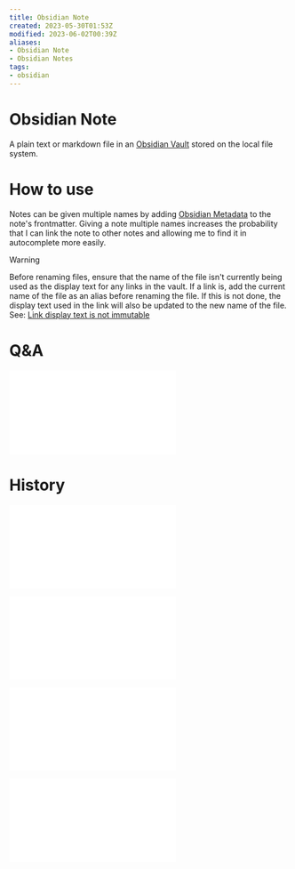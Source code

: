 ```yaml
---
title: Obsidian Note
created: 2023-05-30T01:53Z
modified: 2023-06-02T00:39Z
aliases:
- Obsidian Note
- Obsidian Notes
tags:
- obsidian
---
```


# Obsidian Note

A plain text or markdown file in an [Obsidian Vault](obsidian-vault.md) stored on the local file system.

# How to use

Notes can be given multiple names by adding [Obsidian Metadata](obsidian-metadata.md) to the note's frontmatter. Giving a note multiple names increases the probability that I can link the note to other notes and allowing me to find it in autocomplete more easily.

> [!warning]
> Before renaming files, ensure that the name of the file isn't currently being used as the display text for any links in the vault. If a link is, add the current name of the file as an alias before renaming the file. If this is not done, the display text used in the link will also be updated to the new name of the file. See: [Link display text is not immutable](obsidian-link-diplay-text-is-mutable.md)

# Q&A

![How do I toggle checkboxes en masse?](obsidian-toggle-all-checkboxes.md)

# History

![202305300153](../entries/202305300153.md)

![202305300312](../entries/202305300312.md)

![202305300314](../entries/202305300314.md)

![202306020039](../entries/202306020039.md)
